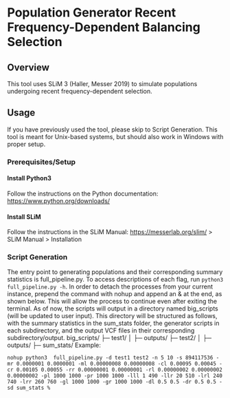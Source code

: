 # Population Generator Recent Frequency-Dependent Balancing Selection
## Overview
This tool uses SLiM 3 (Haller, Messer 2019) to simulate populations undergoing recent frequency-dependent selection.

## Usage
If you have previously used the tool, please skip to Script Generation. This tool is meant for Unix-based systems, but should also work in Windows with proper setup.

### Prerequisites/Setup

#### Install Python3
Follow the instructions on the Python documentation:
https://www.python.org/downloads/

#### Install SLiM
Follow the instructions in the SLiM Manual:
https://messerlab.org/slim/ > SLiM Manual > Installation


### Script Generation
The entry point to generating populations and their corresponding summary statistics is full_pipeline.py. To access descriptions of each flag, run `python3 full_pipeline.py -h`. 
In order to detach the processes from your current instance, prepend the command with nohup and append an & at the end, as shown below. This will allow the process to continue even after exiting the terminal.
As of now, the scripts will output in a directory named big_scripts (will be updated to user input). This directory will be structured as follows, with the summary statistics in the sum_stats folder, the generator scripts in each subdirectory, and the output VCF files in their corresponding subdirectory/output.
big_scripts/
├─ test1/
│  ├─ outputs/
├─ test2/
│  ├─ outputs/
├─ sum_stats/
Example:
```
nohup python3  full_pipeline.py -d test1 test2 -n 5 10 -s 894117536 -mr 0.0000001 0.0000001 -ml 0.00000008 0.00000008 -cl 0.00095 0.00045 -cr 0.00105 0.00055 -rr 0.00000001 0.00000001 -rl 0.00000002 0.00000002 0.00000002 -pl 1000 1000 -pr 1000 1000 -lll 1 490 -llr 20 510 -lrl 240 740 -lrr 260 760 -gl 1000 1000 -gr 1000 1000 -dl 0.5 0.5 -dr 0.5 0.5 -sd sum_stats %
```
